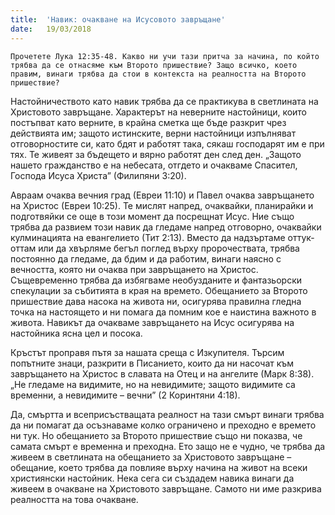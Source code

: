 ```yaml
---
title:  'Навик: очакване на Исусовото завръщане'
date:   19/03/2018
---
```


`Прочетете Лука 12:35-48. Какво ни учи тази притча за начина, по който трябва да се отнасяме към Второто пришествие? Защо всичко, което правим, винаги трябва да стои в контекста на реалността на Второто пришествие?`

Настойничеството като навик трябва да се практикува в светлината на Христовото завръщане. Характерът на неверните настойници, които постъпват като верните, в крайна сметка ще бъде разкрит чрез действията им; защото истинските, верни настойници изпълняват отговорностите си, като бдят и работят така, сякаш господарят им е при тях. Те живеят за бъдещето и вярно работят ден след ден. „Защото нашето гражданство е на небесата, отгдето и очакваме Спасител, Господа Исуса Христа” (Филипяни 3:20).

Авраам очаква вечния град (Евреи 11:10) и Павел очаква завръщането на Христос (Евреи 10:25). Те мислят напред, очаквайки, планирайки и подготвяйки се още в този момент да посрещнат Исус. Ние също трябва да развием този навик да гледаме напред отговорно, очаквайки кулминацията на евангелието (Тит 2:13). Вместо да надзъртаме оттук-оттам или да хвърляме бегъл поглед върху пророчествата, трябва постоянно да гледаме, да бдим и да работим, винаги наясно с вечността, която ни очаква при завръщането на Христос. Същевременно трябва да избягваме необузданите и фантазьорски спекулации за събитията в края на времето. Обещанието за Второто пришествие дава насока на живота ни, осигурява правилна гледна точка на настоящето и ни помага да помним кое е наистина важното в живота. Навикът да очакваме завръщането на Исус осигурява на настойника ясна цел и посока.

Кръстът проправя пътя за нашата среща с Изкупителя. Търсим попътните знаци, разкрити в Писанието, които да ни насочат към завръщането на Христос в славата на Отец и на ангелите (Марк 8:38). „Не гледаме на видимите, но на невидимите; защото видимите са временни, а невидимите – вечни” (2 Коринтяни 4:18).

Да, смъртта и всеприсъстващата реалност на тази смърт винаги трябва да ни помагат да осъзнаваме колко ограничено и преходно е времето ни тук. Но обещанието за Второто пришествие също ни показва, че самата смърт е временна и преходна. Ето защо не е чудно, че трябва да живеем в светлината на обещанието за Христовото завръщане – обещание, което трябва да повлияе върху начина на живот на всеки християнски настойник. Нека сега си създадем навика винаги да живеем в очакване на Христовото завръщане. Самото ни име разкрива реалността на това очакване.